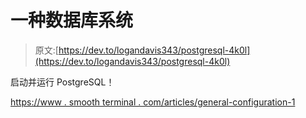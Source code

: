 # 一种数据库系统

> 原文:[https://dev.to/logandavis343/postgresql-4k0l](https://dev.to/logandavis343/postgresql-4k0l)

启动并运行 PostgreSQL！

[https://www . smooth terminal . com/articles/general-configuration-1](https://www.smoothterminal.com/articles/general-configuration-1)